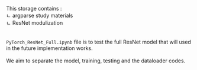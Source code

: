 This storage contains : <br>
ㄴ argparse study materials<br>
ㄴ ResNet modulization<br>
<br><br>
<code>PyTorch_ResNet_Full.ipynb</code> file is to test the full ResNet model that will used in the future implementation works. 
<br><br>
We aim to separate the model, training, testing and the dataloader codes. 
